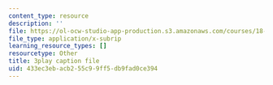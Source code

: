 ```yaml
---
content_type: resource
description: ''
file: https://ol-ocw-studio-app-production.s3.amazonaws.com/courses/18-01sc-single-variable-calculus-fall-2010/433ec3ebacb255c99ff5db9fad0ce394_apzEJCsycVM.vtt
file_type: application/x-subrip
learning_resource_types: []
resourcetype: Other
title: 3play caption file
uid: 433ec3eb-acb2-55c9-9ff5-db9fad0ce394
---
```

